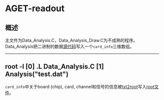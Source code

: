 # AGET-readout
## 概述
主文件为Data_Analysis.C，Data_Analysis_Draw.C为不成熟的程序。
Data_Analysis把二进制的数据[源代码](./test.dat)写入一个`card_info`三维数组。

---
root -l
[0] .L Data_Analysis.C
[1] Analysis("test.dat")
---

`card_info`中关于board (chip), card, channel和信号的信息被[txt2root](./txt2root.C)写入[root文件](./xinhao.root)。
